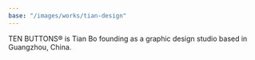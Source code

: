 ```yaml
---
base: "/images/works/tian-design"
---
```


TEN BUTTONS®  is Tian Bo founding as a graphic design studio based in Guangzhou, China. 
